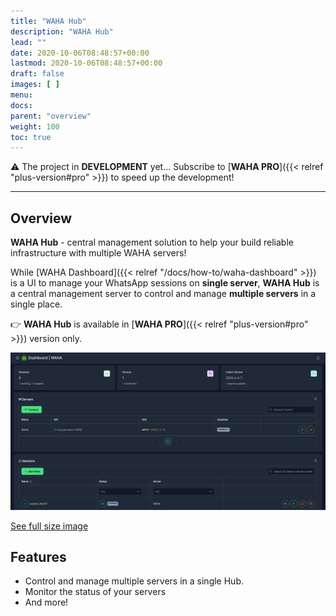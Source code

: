 ```yaml
---
title: "WAHA Hub"
description: "WAHA Hub"
lead: ""
date: 2020-10-06T08:48:57+00:00
lastmod: 2020-10-06T08:48:57+00:00
draft: false
images: [ ]
menu:
docs:
parent: "overview"
weight: 100
toc: true
---
```


⚠️ The project in **DEVELOPMENT** yet... Subscribe to [**WAHA PRO**]({{< relref "plus-version#pro" >}}) to speed up the
development!

---

## Overview

**WAHA Hub** - central management solution to help your build reliable infrastructure with multiple WAHA servers!

While [WAHA Dashboard]({{< relref "/docs/how-to/waha-dashboard" >}}) is a UI to manage your WhatsApp sessions on
**single server**, **WAHA Hub** is a central management server to control and manage **multiple servers** in a single
place.

👉 **WAHA Hub** is available in [**WAHA PRO**]({{< relref "plus-version#pro" >}}) version only.

![WAHA Dashboard](waha-dashboard.png)
<div class="text-center">
  <a href="waha-dashboard.png" target="_blank">See full size image</a>
</div>

## Features

- Control and manage multiple servers in a single Hub.
- Monitor the status of your servers
- And more!


